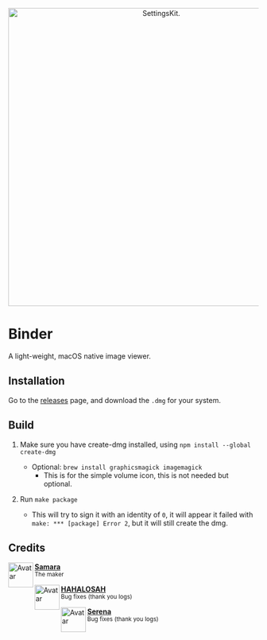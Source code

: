 <p align="center">
    <picture>
        <source media="(prefers-color-scheme: dark)" srcset="Images/dark.png">
        <source media="(prefers-color-scheme: light)" srcset="Images/light.png">
        <img alt="SettingsKit." src="Images/light.png" width="600">
    </picture>
</p>

# Binder

A light-weight, macOS native image viewer.

## Installation
Go to the [releases](https://github.com/ssalggnikool/Binder/releases) page, and download the `.dmg` for your system.

## Build

1. Make sure you have create-dmg installed, using `npm install --global create-dmg`
    - Optional: `brew install graphicsmagick imagemagick`
      - This is for the simple volume icon, this is not needed but optional.

2. Run `make package`
    - This will try to sign it with an identity of `0`, it will appear it failed with `make: *** [package] Error 2`, but it will still create the dmg.
    
## Credits

<p align="left">
    <img align="left" height="50px" width="50px" src="https://images.weserv.nl/?url=https://github.com/ssalggnikool.png&amp;fit=cover&amp;mask=circle&amp;maxage=7d" alt="Avatar">
    <b><a href="https://github.com/ssalggnikool">Samara</a></b>
    <br>
    <sub>The maker</sub>
</p>

<p align="left">
    <img align="left" height="50px" width="50px" src="https://images.weserv.nl/?url=https://github.com/HAHALOSAH.png&amp;fit=cover&amp;mask=circle&amp;maxage=7d" alt="Avatar">
    <b><a href="https://github.com/HAHALOSAH">HAHALOSAH</a></b>
    <br>
    <sub>Bug fixes (thank you logs)</sub>
</p>

<p align="left">
    <img align="left" height="50px" width="50px" src="https://images.weserv.nl/?url=https://github.com/NSAntoine.png&amp;fit=cover&amp;mask=circle&amp;maxage=7d" alt="Avatar">
    <b><a href="https://github.com/NSAntoine">Serena</a></b>
    <br>
    <sub>Bug fixes (thank you logs)</sub>
</p>